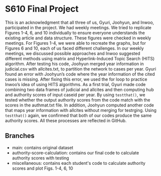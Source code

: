 # S610 Final Project
This is an acknowledgment that all three of us, Gyuri, Joohyun, and Inwoo, participated in the project. We had weekly meetings. We tried to replicate Figures 1-4, 6, and 10 individually to ensure everyone understands the existing article and data structure. These figures were checked in weekly meetings. For Figures 1-4, we were able to recreate the graphs, but for Figures 6 and 10, each of us faced different challenges. In our weekly meetings, we discussed possible approaches and Inwoo suggested different methods using matrix and Hyperlink-Induced Topic Search (HITS) algorithm. After testing his code, Joohyun merged year information in judicial.csv with allcites.txt, to partition the network to cases per year. Gyuri found an error with Joohyun’s code where the year information of the cited cases is missing. After fixing this error, we used the for loop to practice Inwoo’s idea of using HITS algorithms. As a first trial, Gyuri made code combining two data frames of judicial and allcites and then computing hub and authority scores of input caseid per year. By using `testthat()`, we tested whether the output authority scores from the code match with the scores in the authmat.txt file. In addition, Joohyun computed another code that maps year information with allcites without merging for testrging. Using `testthat()` again, we confirmed that both of our codes produce the same authority scores. All these processes are reflected in GitHub.

## Branches
- main: contains original dataset
- authority-score-calculation: contains our final code to calculate authority scores with testing
- miscellaneous: contains each student's code to calculate authority scores and plot Figs. 1-4, 6, 10
